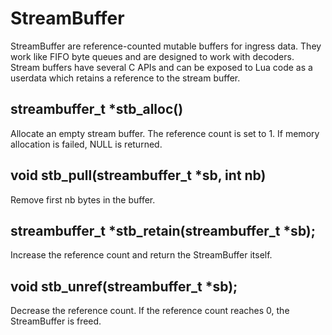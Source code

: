 # StreamBuffer

StreamBuffer are reference-counted mutable buffers for ingress data. They work like FIFO byte queues and are designed to work with decoders. Stream buffers have several C APIs and can be exposed to Lua code as a userdata which retains a reference to the stream buffer.

## streambuffer_t *stb_alloc()

Allocate an empty stream buffer. The reference count is set to 1. If memory allocation is failed, NULL is returned.

## void stb_pull(streambuffer_t *sb, int nb)

Remove first nb bytes in the buffer.

## streambuffer_t *stb_retain(streambuffer_t *sb);

Increase the reference count and return the StreamBuffer itself.

## void stb_unref(streambuffer_t *sb);

Decrease the reference count. If the reference count reaches 0, the StreamBuffer is freed.

